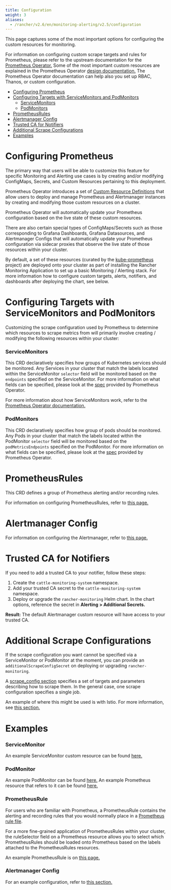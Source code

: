 ```yaml
---
title: Configuration
weight: 3
aliases:
  - /rancher/v2.6/en/monitoring-alerting/v2.5/configuration
---
```


This page captures some of the most important options for configuring the custom resources for monitoring.

For information on configuring custom scrape targets and rules for Prometheus, please refer to the upstream documentation for the [Prometheus Operator.](https://github.com/prometheus-operator/prometheus-operator) Some of the most important custom resources are explained in the Prometheus Operator [design documentation.](https://github.com/prometheus-operator/prometheus-operator/blob/master/Documentation/design.md) The Prometheus Operator documentation can help also you set up RBAC, Thanos, or custom configuration. 

- [Configuring Prometheus](#configuring-prometheus)
- [Configuring Targets with ServiceMonitors and PodMonitors](#configuring-targets-with-servicemonitors-and-podmonitors)
  - [ServiceMonitors](#servicemonitors)
  - [PodMonitors](#podmonitors)
- [PrometheusRules](#prometheusrules)
- [Alertmanager Config](#alertmanager-config)
- [Trusted CA for Notifiers](#trusted-ca-for-notifiers)
- [Additional Scrape Configurations](#additional-scrape-configurations)
- [Examples](#examples)

# Configuring Prometheus

The primary way that users will be able to customize this feature for specific Monitoring and Alerting use cases is by creating and/or modifying ConfigMaps, Secrets, and Custom Resources pertaining to this deployment.

Prometheus Operator introduces a set of [Custom Resource Definitions](https://github.com/prometheus-operator/prometheus-operator#customresourcedefinitions) that allow users to deploy and manage Prometheus and Alertmanager instances by creating and modifying those custom resources on a cluster.

Prometheus Operator will automatically update your Prometheus configuration based on the live state of these custom resources.

There are also certain special types of ConfigMaps/Secrets such as those corresponding to Grafana Dashboards, Grafana Datasources, and Alertmanager Configs that will automatically update your Prometheus configuration via sidecar proxies that observe the live state of those resources within your cluster.

By default, a set of these resources (curated by the [kube-prometheus](https://github.com/prometheus-operator/kube-prometheus) project) are deployed onto your cluster as part of installing the Rancher Monitoring Application to set up a basic Monitoring / Alerting stack. For more information how to configure custom targets, alerts, notifiers, and dashboards after deploying the chart, see below.

# Configuring Targets with ServiceMonitors and PodMonitors

Customizing the scrape configuration used by Prometheus to determine which resources to scrape metrics from will primarily involve creating / modifying the following resources within your cluster:

### ServiceMonitors

This CRD declaratively specifies how groups of Kubernetes services should be monitored. Any Services in your cluster that match the labels located within the ServiceMonitor `selector` field will be monitored based on the `endpoints` specified on the ServiceMonitor. For more information on what fields can be specified, please look at the [spec](https://github.com/prometheus-operator/prometheus-operator/blob/master/Documentation/api.md#servicemonitor) provided by Prometheus Operator.

For more information about how ServiceMonitors work, refer to the [Prometheus Operator documentation.](https://github.com/prometheus-operator/prometheus-operator/blob/master/Documentation/user-guides/running-exporters.md)

### PodMonitors

This CRD declaratively specifies how group of pods should be monitored. Any Pods in your cluster that match the labels located within the PodMonitor `selector` field will be monitored based on the `podMetricsEndpoints` specified on the PodMonitor. For more information on what fields can be specified, please look at the [spec](https://github.com/prometheus-operator/prometheus-operator/blob/master/Documentation/api.md#podmonitorspec) provided by Prometheus Operator.

# PrometheusRules

This CRD defines a group of Prometheus alerting and/or recording rules.

For information on configuring PrometheusRules, refer to [this page.](./prometheusrules)

# Alertmanager Config

For information on configuring the Alertmanager, refer to [this page.](./alertmanager)

# Trusted CA for Notifiers

If you need to add a trusted CA to your notifier, follow these steps:

1. Create the `cattle-monitoring-system` namespace.
1. Add your trusted CA secret to the `cattle-monitoring-system` namespace.
1. Deploy or upgrade the `rancher-monitoring` Helm chart. In the chart options, reference the secret in **Alerting > Additional Secrets.**

**Result:** The default Alertmanager custom resource will have access to your trusted CA.

# Additional Scrape Configurations

If the scrape configuration you want cannot be specified via a ServiceMonitor or PodMonitor at the moment, you can provide an `additionalScrapeConfigSecret` on deploying or upgrading `rancher-monitoring`.

A [scrape_config section](https://prometheus.io/docs/prometheus/latest/configuration/configuration/#scrape_config) specifies a set of targets and parameters describing how to scrape them. In the general case, one scrape configuration specifies a single job.

An example of where this might be used is with Istio. For more information, see [this section.](https://rancher.com/docs/rancher/v2.6/en/istio/v2.5/configuration-reference/selectors-and-scrape)

# Examples

### ServiceMonitor

An example ServiceMonitor custom resource can be found [here.](https://github.com/prometheus-operator/prometheus-operator/blob/master/example/prometheus-operator-crd/monitoring.coreos.com_servicemonitors.yaml) 

### PodMonitor

An example PodMonitor can be found [here.](https://github.com/prometheus-operator/prometheus-operator/blob/master/example/user-guides/getting-started/example-app-pod-monitor.yaml) An example Prometheus resource that refers to it can be found [here.](https://github.com/prometheus-operator/prometheus-operator/blob/master/example/user-guides/getting-started/prometheus-pod-monitor.yaml)

### PrometheusRule

For users who are familiar with Prometheus, a PrometheusRule contains the alerting and recording rules that you would normally place in a [Prometheus rule file](https://prometheus.io/docs/prometheus/latest/configuration/recording_rules/).

For a more fine-grained application of PrometheusRules within your cluster, the ruleSelector field on a Prometheus resource allows you to select which PrometheusRules should be loaded onto Prometheus based on the labels attached to the PrometheusRules resources.

An example PrometheusRule is on [this page.](https://github.com/prometheus-operator/prometheus-operator/blob/master/Documentation/user-guides/alerting.md)

### Alertmanager Config

For an example configuration, refer to [this section.](./alertmanager/#example-alertmanager-config)